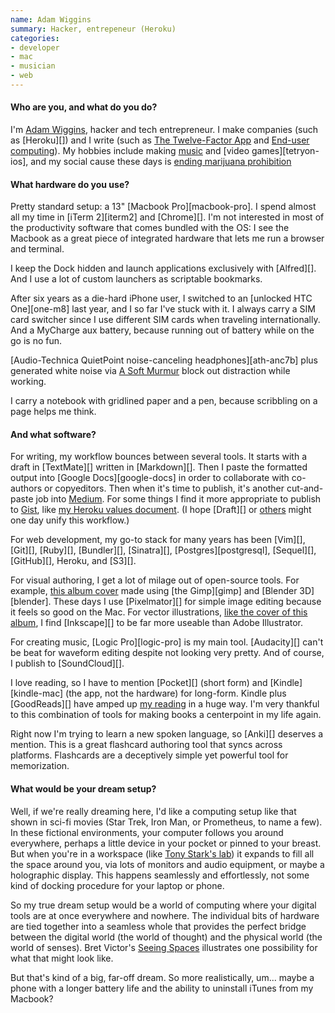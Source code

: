 ```yaml
---
name: Adam Wiggins
summary: Hacker, entrepeneur (Heroku)
categories:
- developer
- mac
- musician
- web
---
```


#### Who are you, and what do you do?

I'm [Adam Wiggins](http://about.adamwiggins.com/ "Adam's website."), hacker and tech entrepreneur. I make companies (such as [Heroku][]) and I write (such as [The Twelve-Factor App](http://12factor.net/ "Adam's site about the twelve-factor development methodology.") and [End-user computing](https://medium.com/the-truant-haruspex/end-user-computing-5367171478b7 "Adam's article about end-user computing.")). My hobbies include making [music](https://soundcloud.com/hirodusk "Adam's music on SoundCloud.") and [video games][tetryon-ios], and my social cause these days is [ending marijuana prohibition](http://mpp.org/ "A project for removing prohibition of marijuana.")

#### What hardware do you use?

Pretty standard setup: a 13" [Macbook Pro][macbook-pro]. I spend almost all my time in [iTerm 2][iterm2] and [Chrome][]. I'm not interested in most of the productivity software that comes bundled with the OS: I see the Macbook as a great piece of integrated hardware that lets me run a browser and terminal.

I keep the Dock hidden and launch applications exclusively with [Alfred][]. And I use a lot of custom launchers as scriptable bookmarks.

After six years as a die-hard iPhone user, I switched to an [unlocked HTC One][one-m8] last year, and I so far I've stuck with it. I always carry a SIM card switcher since I use different SIM cards when traveling internationally. And a MyCharge aux battery, because running out of battery while on the go is no fun.

[Audio-Technica QuietPoint noise-canceling headphones][ath-anc7b] plus generated white noise via [A Soft Murmur](http://asoftmurmur.com/?v=1e502800000000000000 "Adam's white noise mix on A Soft Murmur.") block out distraction while working.

I carry a notebook with gridlined paper and a pen, because scribbling on a page helps me think.

#### And what software?

For writing, my workflow bounces between several tools. It starts with a draft in [TextMate][] written in [Markdown][]. Then I paste the formatted output into [Google Docs][google-docs] in order to collaborate with co-authors or copyeditors. Then when it's time to publish, it's another cut-and-paste job into [Medium](https://medium.com/@hirodusk "Adam's Medium account."). For some things I find it more appropriate to publish to [Gist](https://gist.github.com/adamwiggins "Adam's Gists."), like [my Heroku values document](https://gist.github.com/adamwiggins/5687294 "Adam's values document for Heroku."). (I hope [Draft][] or [others](http://www.smashingmagazine.com/2014/04/17/after-editorially-alternative-collaborative-online-writing-tools/ "An article about online collaborative editors.") might one day unify this workflow.)

For web development, my go-to stack for many years has been [Vim][], [Git][], [Ruby][], [Bundler][], [Sinatra][], [Postgres][postgresql], [Sequel][], [GitHub][], Heroku, and [S3][].

For visual authoring, I get a lot of milage out of open-source tools. For example, [this album cover](https://soundcloud.com/hirodusk/antikythera-mechanism-disc-1 "One of Adam's albums on SoundCloud.") made using [the Gimp][gimp] and [Blender 3D][blender]. These days I use [Pixelmator][] for simple image editing because it feels so good on the Mac. For vector illustrations, [like the cover of this album](https://soundcloud.com/hirodusk/grid-cumulus "Another of Adam's albums on SoundCloud."), I find [Inkscape][] to be far more useable than Adobe Illustrator.

For creating music, [Logic Pro][logic-pro] is my main tool. [Audacity][] can't be beat for waveform editing despite not looking very pretty. And of course, I publish to [SoundCloud][].

I love reading, so I have to mention [Pocket][] (short form) and [Kindle][kindle-mac] (the app, not the hardware) for long-form. Kindle plus [GoodReads][] have amped up [my reading](https://www.goodreads.com/user/show/4706292-adam-wiggins "Adam's reading habits.") in a huge way. I'm very thankful to this combination of tools for making books a centerpoint in my life again.

Right now I'm trying to learn a new spoken language, so [Anki][] deserves a mention. This is a great flashcard authoring tool that syncs across platforms. Flashcards are a deceptively simple yet powerful tool for memorization.

#### What would be your dream setup?

Well, if we're really dreaming here, I'd like a computing setup like that shown in sci-fi movies (Star Trek, Iron Man, or Prometheus, to name a few). In these fictional environments, your computer follows you around everywhere, perhaps a little device in your pocket or pinned to your breast. But when you're in a workspace (like [Tony Stark's lab](http://www.artofvfx.com/?p=369 "An interview with Danny Yount on his Iron Man 2 work.")) it expands to fill all the space around you, via lots of monitors and audio equipment, or maybe a holographic display. This happens seamlessly and effortlessly, not some kind of docking procedure for your laptop or phone.

So my true dream setup would be a world of computing where your digital tools are at once everywhere and nowhere. The individual bits of hardware are tied together into a seamless whole that provides the perfect bridge between the digital world (the world of thought) and the physical world (the world of senses). Bret Victor's [Seeing Spaces](http://vimeo.com/97903574 "Bret's 'Seeing Spaces' video on Vimeo.") illustrates one possibility for what that might look like.

But that's kind of a big, far-off dream. So more realistically, um... maybe a phone with a longer battery life and the ability to uninstall iTunes from my Macbook?